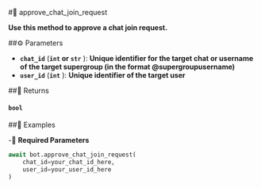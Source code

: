 #🔧 approve_chat_join_request

**Use this method to approve a chat join request.**

##⚙️ Parameters

- **`chat_id`** (**`int` or `str`** ): **Unique identifier for the target chat or username of the target supergroup
(in the format @supergroupusername)**
- **`user_id`** (**`int`** ): **Unique identifier of the target user**

##📲 Returns

#### `bool`

##📀 Examples

-🪫 **Required Parameters**

```python
await bot.approve_chat_join_request(
    chat_id=your_chat_id_here,
    user_id=your_user_id_here
)
```
